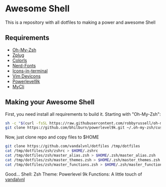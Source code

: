 # Awesome Shell

This is a repository with all dotfiles to making a power and awesome Shell

## Requirements

* [Oh-My-Zsh](https://github.com/robbyrussell/oh-my-zsh)
* [Zplug](https://github.com/zplug/zplug)
* [Colorls](https://github.com/jonasjacek/colors)
* [Nerd-Fonts](https://github.com/ryanoasis/nerd-fonts)
* [Icons-in-terminal](https://github.com/sebastiencs/icons-in-terminal)
* [Vim Devicons](https://github.com/ryanoasis/vim-devicons)
* [Powerlevel9k](https://github.com/bhilburn/powerlevel9k)
* [MyCli](https://github.com/dbcli/mycli)

## Making your Awesome Shell

First, you need install all requirements to build it. Starting with "Oh-My-Zsh":

```bash
sh -c "$(curl -fsSL https://raw.githubusercontent.com/robbyrussell/oh-my-zsh/master/tools/install.sh)"
git clone https://github.com/bhilburn/powerlevel9k.git ~/.oh-my-zsh/custom/themes/powerlevel9k
```

Now, just clone repo and copy files to $HOME

```bash
git clone https://github.com/vandalvnl/dotfiles /tmp/dotfiles
cat /tmp/dotfiles/zsh/zshrc > $HOME/.zshrc
cat /tmp/dotfiles/zsh/master_alias.zsh > $HOME/.zsh/master_alias.zsh
cat /tmp/dotfiles/zsh/master_themes.zsh > $HOME/.zsh/master_themes.zsh
cat /tmp/dotfiles/zsh/master_functions.zsh > $HOME/.zsh/master_functions.zsh
```

Good...
Shell: Zsh
Theme: Powerlevel 9k
Functions: A little touch of [vandalvnl](https://vandalvnl.github.io)

